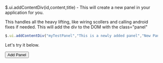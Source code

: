 $.ui.addContentDiv(id,content,title) - This will create a new panel in your application for you.

This handles all the heavy lifting, like wiring scollers and calling android fixes if needed.  This will add the div to the DOM with the class="panel"


```js
$.ui.addContentDiv("myTestPanel","This is a newly added panel","New Panel");
```


Let's try it below.


<script>
function addPanel(obj){
    if(obj.added)
        return $.ui.loadContent("#myTestPanel");
    else
        $.ui.addContentDiv("myTestPanel","This is a newly added panel","New Panel");
    obj.value="Load New Panel"
    obj.added=true;
}
</script>

<input type="button" value="Add Panel" onclick="addPanel(this)">